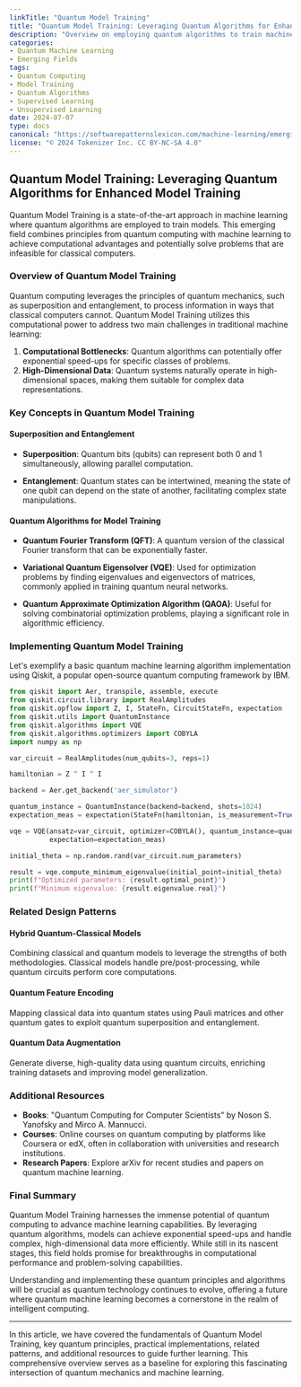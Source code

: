 ```yaml
---
linkTitle: "Quantum Model Training"
title: "Quantum Model Training: Leveraging Quantum Algorithms for Enhanced Model Training"
description: "Overview on employing quantum algorithms to train machine learning models, offering improved computational efficiency and performance over classical methods."
categories:
- Quantum Machine Learning
- Emerging Fields
tags:
- Quantum Computing
- Model Training
- Quantum Algorithms
- Supervised Learning
- Unsupervised Learning
date: 2024-07-07
type: docs
canonical: "https://softwarepatternslexicon.com/machine-learning/emerging-fields/quantum-machine-learning/quantum-model-training"
license: "© 2024 Tokenizer Inc. CC BY-NC-SA 4.0"
---
```


## Quantum Model Training: Leveraging Quantum Algorithms for Enhanced Model Training

Quantum Model Training is a state-of-the-art approach in machine learning where quantum algorithms are employed to train models. This emerging field combines principles from quantum computing with machine learning to achieve computational advantages and potentially solve problems that are infeasible for classical computers.

### Overview of Quantum Model Training

Quantum computing leverages the principles of quantum mechanics, such as superposition and entanglement, to process information in ways that classical computers cannot. Quantum Model Training utilizes this computational power to address two main challenges in traditional machine learning:

1. **Computational Bottlenecks**: Quantum algorithms can potentially offer exponential speed-ups for specific classes of problems.
2. **High-Dimensional Data**: Quantum systems naturally operate in high-dimensional spaces, making them suitable for complex data representations.

### Key Concepts in Quantum Model Training

#### Superposition and Entanglement
- **Superposition**: Quantum bits (qubits) can represent both 0 and 1 simultaneously, allowing parallel computation.
  
- **Entanglement**: Quantum states can be intertwined, meaning the state of one qubit can depend on the state of another, facilitating complex state manipulations.

#### Quantum Algorithms for Model Training
- **Quantum Fourier Transform (QFT)**: A quantum version of the classical Fourier transform that can be exponentially faster.
  
- **Variational Quantum Eigensolver (VQE)**: Used for optimization problems by finding eigenvalues and eigenvectors of matrices, commonly applied in training quantum neural networks.

- **Quantum Approximate Optimization Algorithm (QAOA)**: Useful for solving combinatorial optimization problems, playing a significant role in algorithmic efficiency.

### Implementing Quantum Model Training

Let's exemplify a basic quantum machine learning algorithm implementation using Qiskit, a popular open-source quantum computing framework by IBM.

```python
from qiskit import Aer, transpile, assemble, execute
from qiskit.circuit.library import RealAmplitudes
from qiskit.opflow import Z, I, StateFn, CircuitStateFn, expectation
from qiskit.utils import QuantumInstance
from qiskit.algorithms import VQE
from qiskit.algorithms.optimizers import COBYLA
import numpy as np

var_circuit = RealAmplitudes(num_qubits=3, reps=1)

hamiltonian = Z ^ I ^ I

backend = Aer.get_backend('aer_simulator')

quantum_instance = QuantumInstance(backend=backend, shots=1024)
expectation_meas = expectation(StateFn(hamiltonian, is_measurement=True))

vqe = VQE(ansatz=var_circuit, optimizer=COBYLA(), quantum_instance=quantum_instance, 
          expectation=expectation_meas)

initial_theta = np.random.rand(var_circuit.num_parameters)

result = vqe.compute_minimum_eigenvalue(initial_point=initial_theta)
print(f"Optimized parameters: {result.optimal_point}")
print(f"Minimum eigenvalue: {result.eigenvalue.real}")
```

### Related Design Patterns
#### Hybrid Quantum-Classical Models
Combining classical and quantum models to leverage the strengths of both methodologies. Classical models handle pre/post-processing, while quantum circuits perform core computations.

#### Quantum Feature Encoding
Mapping classical data into quantum states using Pauli matrices and other quantum gates to exploit quantum superposition and entanglement.

#### Quantum Data Augmentation
Generate diverse, high-quality data using quantum circuits, enriching training datasets and improving model generalization.

### Additional Resources
- **Books**: "Quantum Computing for Computer Scientists" by Noson S. Yanofsky and Mirco A. Mannucci.
- **Courses**: Online courses on quantum computing by platforms like Coursera or edX, often in collaboration with universities and research institutions.
- **Research Papers**: Explore arXiv for recent studies and papers on quantum machine learning.

### Final Summary
Quantum Model Training harnesses the immense potential of quantum computing to advance machine learning capabilities. By leveraging quantum algorithms, models can achieve exponential speed-ups and handle complex, high-dimensional data more efficiently. While still in its nascent stages, this field holds promise for breakthroughs in computational performance and problem-solving capabilities.

Understanding and implementing these quantum principles and algorithms will be crucial as quantum technology continues to evolve, offering a future where quantum machine learning becomes a cornerstone in the realm of intelligent computing.

---

In this article, we have covered the fundamentals of Quantum Model Training, key quantum principles, practical implementations, related patterns, and additional resources to guide further learning. This comprehensive overview serves as a baseline for exploring this fascinating intersection of quantum mechanics and machine learning.
